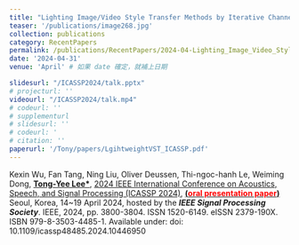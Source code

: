 ```yaml
---
title: "Lighting Image/Video Style Transfer Methods by Iterative Channel Pruning"
teaser: '/publications/image268.jpg'
collection: publications
category: RecentPapers
permalink: /publications/RecentPapers/2024-04-Lighting_Image_Video_Style_Transfer_Methods_by_Iterative_Channel_Pruning
date: '2024-04-31'
venue: 'April' # 如果 date 確定，就補上日期

slidesurl: "/ICASSP2024/talk.pptx"
# projecturl: ''
videourl: "/ICASSP2024/talk.mp4"
# codeurl: ''
# supplementurl
# slidesurl: ''
# codeurl: '
# citation: ''
paperurl: '/Tony/papers/LgihtweightVST_ICASSP.pdf'
---
```


Kexin Wu, Fan Tang, Ning Liu, Oliver Deussen, Thi-ngoc-hanh Le, Weiming Dong, <strong><u>Tong-Yee Lee*</u></strong>, [2024 IEEE International Conference on Acoustics, Speech, and Signal Processing (ICASSP 2024)](https://signalprocessingsociety.org/blog/icassp-2024-2024-ieee-international-conference-acoustics-speech-and-signal-processing), <strong><u>(<span style="color:red">oral presentation paper</span>)</u></strong> Seoul, Korea, 14~19 April 2024, hosted by the <strong><i>IEEE Signal Processing Society</i></strong>.  IEEE, 2024, pp. 3800-3804. ISSN 1520-6149. eISSN 2379-190X. ISBN 979-8-3503-4485-1. Available under: doi: 10.1109/icassp48485.2024.10446950

